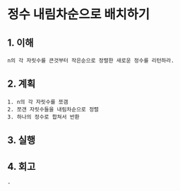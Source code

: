# 정수 내림차순으로 배치하기

## 1. 이해
    n의 각 자릿수를 큰것부터 작은순으로 정렬한 새로운 정수를 리턴하라.

## 2. 계획
    1. n의 각 자릿수를 쪼갬
    2. 쪼갠 자릿수들을 내림차순으로 정렬
    3. 하나의 정수로 합쳐서 반환

## 3. 실행

## 4. 회고
    - 
